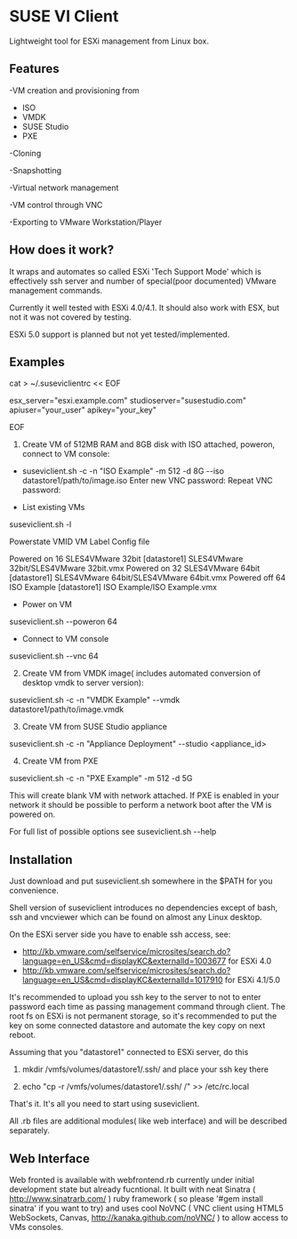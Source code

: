 SUSE VI Client
==============

Lightweight tool for ESXi management from Linux box.


Features
--------

-VM creation and provisioning from

* ISO 
* VMDK
* SUSE Studio
* PXE 

-Cloning

-Snapshotting

-Virtual network management

-VM control through VNC

-Exporting to VMware Workstation/Player

How does it work?
-----------------

It wraps and automates so called ESXi 'Tech Support Mode' which is effectively ssh server and number of special(poor documented) VMware  management commands.

Currently it well tested with ESXi 4.0/4.1. It should also work with ESX, but not it was not covered by testing.

ESXi 5.0 support is planned but not yet tested/implemented.

Examples
--------

cat > ~/.suseviclientrc << EOF

esx_server="esxi.example.com"
studioserver="susestudio.com"
apiuser="your_user"
apikey="your_key"

EOF

1) Create VM of 512MB RAM and 8GB disk with ISO attached, poweron, connect to VM console:

* suseviclient.sh -c -n "ISO Example" -m 512 -d 8G --iso datastore1/path/to/image.iso
Enter new VNC password:
Repeat VNC password:

* List existing VMs

suseviclient.sh -l

Powerstate      VMID    VM Label                                Config file

Powered on       16     SLES4VMware 32bit    [datastore1] SLES4VMware 32bit/SLES4VMware 32bit.vmx
Powered on       32     SLES4VMware 64bit    [datastore1] SLES4VMware 64bit/SLES4VMware 64bit.vmx
Powered off      64     ISO Example          [datastore1] ISO Example/ISO Example.vmx

* Power on VM

suseviclient.sh --poweron 64

* Connect to VM console

suseviclient.sh --vnc 64

2) Create VM from VMDK image( includes automated conversion of desktop vmdk to server version):

suseviclient.sh -c -n "VMDK Example" --vmdk datastore1/path/to/image.vmdk

3) Create VM from SUSE Studio appliance

suseviclient.sh -c -n "Appliance Deployment" --studio <appliance_id>

4) Create VM from PXE 

suseviclient.sh -c -n "PXE Example" -m 512 -d 5G

This will create blank VM with network attached. If PXE is enabled in your network it should be possible to perform a network boot after the VM is powered on.

For full list of possible options see suseviclient.sh --help

Installation
------------

Just download and  put suseviclient.sh somewhere in the $PATH for you convenience.

Shell version of suseviclient introduces no dependencies except of bash, ssh and vncviewer which can be found on almost any Linux desktop.


On the ESXi server side you have to enable ssh access, see: 
* http://kb.vmware.com/selfservice/microsites/search.do?language=en_US&cmd=displayKC&externalId=1003677 for ESXi 4.0
* http://kb.vmware.com/selfservice/microsites/search.do?language=en_US&cmd=displayKC&externalId=1017910 for ESXi 4.1/5.0

It's recommended to upload you ssh key to the server to not to enter password each time as passing management command through client.
The root fs on ESXi is not permanent storage, so it's recommended to put the key on some connected datastore and automate the key copy on next reboot.

Assuming that you "datastore1" connected to ESXi server, do this

1. mkdir /vmfs/volumes/datastore1/.ssh/ and place your ssh key there

2. echo "cp -r /vmfs/volumes/datastore1/.ssh/ /" >> /etc/rc.local

That's it. It's all you need to start using suseviclient.

All .rb files are additional modules( like web interface) and will be described separately.

Web Interface
-------------

Web fronted is available with webfrontend.rb currently under initial development state but already fucntional.
It built with neat Sinatra ( http://www.sinatrarb.com/ ) ruby framework ( so please '#gem install sinatra' if you want to try) and uses cool NoVNC ( VNC client using HTML5 WebSockets, Canvas,  http://kanaka.github.com/noVNC/ ) to allow access to VMs consoles.

